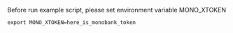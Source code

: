 Before run example script, please set environment variable MONO_XTOKEN

`export MONO_XTOKEN=here_is_monobank_token`

